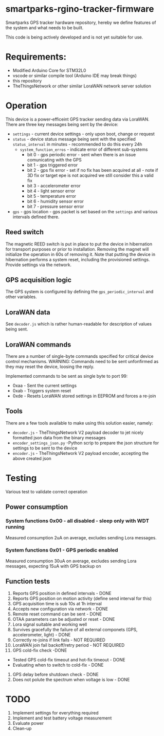 # smartparks-rgino-tracker-firmware
Smartparks GPS tracker hardware repository, hereby we define features of the system and what needs to be built.

This code is being actively developed and is not yet suitable for use.

# Requirements:
 * Modified Arduino Core for STM32L0
 * vscode or similar compile tool (Arduino IDE may break things)
 * this repository
 * TheThingsNetwork or other similar LoraWAN network server solution

# Operation
This device is a power-efficeint GPS tracker sending data via LoraWAN. There are three key messages being sent by the device:
 * `settings` - current device settings - only upon boot, change or request
 * `status` - device status message being sent with the specified `status_interval` in minutes - recommended to do this every 24h
   * `system_function_erros` - indicate error of different sub-systems
     * bit 0 - gps periodic error - sent when there is an issue comunicating with the GPS
     * bit 1 - gps triggered error
     * bit 2 - gps fix error - set if no fix has been acquired at all - note if 3D fix or target epe is not acquired we still consider this a valid fix
     * bit 3 - accelerometer error
     * bit 4 - light sensor error
     * bit 5 - temperature error
     * bit 6 - humidity sensor error
     * bit 7 - pressure sensor error
 * `gps` - gps location - gps packet is set based on the `settings` and various intervals defined there.

## Reed switch
The magnetic REED switch is put in place to put the device in hibernation for transport purposes or prior to installation. Removing the magnet will initialize the operation in 60s of removing it. Note that putting the device in hibernation performs a system reset, including the provisioned settings. Provide settings via the network.

## GPS acquisition logic
The GPS system is configured by defining the `gps_periodic_interval` and other variables.


## LoraWAN data
See `decoder.js` which is rather human-readable for description of values being sent.

## LoraWAN commands
There are a number of single-byte commands specified for critical device control mechanisms. WARNING: Commands need to be sent unfonfirmed as they may reset the device, loosing the reply.

Implemented commands to be sent as single byte to port 99:
 * 0xaa - Sent the current settings
 * 0xab - Triggers system reset
 * 0xde - Resets LoraWAN stored settings in EEPROM and forces a re-join

## Tools
There are a few tools available to make using this solution easier, namely:
 * `decoder.js` - TheThingsNetwork V2 payload decoder to jet nicely formatted json data from the binary messages
 * `encoder_settings_json.py` -Python scrip to prepare the json structure for settings to be sent to the device
 * `encoder.js` - TheThingsNetwork V2 payload encoder, accepting the above created json

# Testing
Various test to validate correct operation

## Power consumption

### System functions 0x00 - all disabled - sleep only with WDT running
Measured consumption 2uA on average, excludes sending Lora messages.

### System functions 0x01 - GPS periodic enabled
Measured consumption 30uA on average, excludes sending Lora messages, expecting 15uA with GPS backup on

## Function tests
1. Reports GPS position in defined intervals - DONE
1. Reports GPS position on motion activity (define send interval for this)
1. GPS acquisition time is sub 10s at 1h interval
1. Accepts new configuration via network - DONE
1. Remote reset command can be sent - DONE
1. OTAA parameters can be adjusted or reset - DONE
1. Lora signal suitable and working well
1. Survives gracefully the failure of all external componets (GPS, accelerometer, light) - DONE
1. Correctly re-joins if link fails - NOT REQUIRED
1. LoraWAN join fail backoff/retry period - NOT REQUIRED
1. GPS cold-fix check -DONE
 * Tested GPS cold-fix timeout and hot-fix timeout - DONE
 * Evaluating when to switch to cold-fix - DONE
1. GPS delay before shutdown check - DONE
1. Does not polute the spectrum when voltage is low - DONE

# TODO
1. Implement settings for everything required
1. Implement and test battery voltage measurement
1. Evaluate power
1. Clean-up

